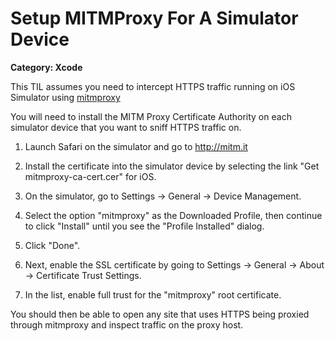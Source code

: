 # Setup MITMProxy For A Simulator Device

__Category: Xcode__

This TIL assumes you need to intercept HTTPS traffic running on iOS Simulator using [mitmproxy](https://mitmproxy.org/)
 
You will need to install the MITM Proxy Certificate Authority on each simulator device that you want to sniff HTTPS traffic on.
 
1. Launch Safari on the simulator and go to http://mitm.it
 
2. Install the certificate into the simulator device by selecting the link "Get mitmproxy-ca-cert.cer" for iOS.
 
3. On the simulator, go to Settings -> General -> Device Management.
 
4. Select the option "mitmproxy" as the Downloaded Profile, then continue to click "Install" until you see the "Profile Installed" dialog.
 
5. Click "Done".
 
6. Next, enable the SSL certificate by going to Settings -> General -> About -> Certificate Trust Settings.
 
7. In the list, enable full trust for the "mitmproxy" root certificate.
 
You should then be able to open any site that uses HTTPS being proxied through mitmproxy and inspect traffic on the proxy host.

